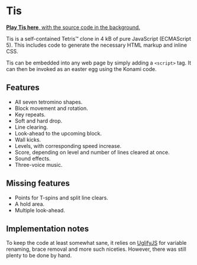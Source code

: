 Tis
===

[**Play Tis here**, with the source code in the background.](http://ttencate.github.io/tis)

Tis is a self-contained Tetris™ clone in 4 kB of pure JavaScript (ECMAScript
5). This includes code to generate the necessary HTML markup and inline CSS.

Tis can be embedded into any web page by simply adding a `<script>` tag. It can
then be invoked as an easter egg using the Konami code.

Features
--------

- All seven tetromino shapes.
- Block movement and rotation.
- Key repeats.
- Soft and hard drop.
- Line clearing.
- Look-ahead to the upcoming block.
- Wall kicks.
- Levels, with corresponding speed increase.
- Score, depending on level and number of lines cleared at once.
- Sound effects.
- Three-voice music.

Missing features
----------------

- Points for T-spins and split line clears.
- A hold area.
- Multiple look-ahead.

Implementation notes
--------------------

To keep the code at least somewhat sane, it relies on
[UglifyJS](https://github.com/mishoo/UglifyJS) for variable renaming, brace
removal and more such niceties. However, there was still plenty to be done by
hand.
